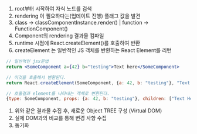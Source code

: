
1. root부터 시작하여 자식 노드를 검색 
2. rendering 이 필요하다는(업데이트 진행) 플래그 값을 발견
3. class -> classComponentInstance.render() | function -> FunctionComponent()
4. Component의 rendering 결과물 컴파일
5. runtime 시점에 React.createElement()를 호출하여 반환 
6. createElement 는 일반적인 JS 객체를 반환하는 React Element를 리턴 


```jsx
// 일반적인 jsx문법
return <SomeComponent a={42} b="testing">Text here</SomeComponent>

// 이것을 호출해서 변환된다.
return React.createElement(SomeComponent, {a: 42, b: "testing"}, "Text Here")

// 호출결과 element를 나타내는 객체로 변환된다.
{type: SomeComponent, props: {a: 42, b: "testing"}, children: ["Text Here"]}
```



1. 위와 같은 결과물 수집 후, 새로운 Object TREE 구성 (Virtual DOM)
2. 실제 DOM과의 비교를 통해 변경 사항 수집
3. 동기화

